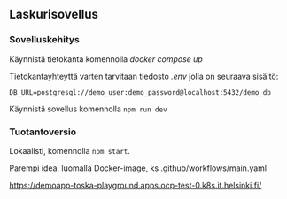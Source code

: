 ## Laskurisovellus

### Sovelluskehitys

Käynnistä tietokanta komennolla _docker compose up_

Tietokantayhteyttä varten tarvitaan tiedosto _.env_ jolla on seuraava sisältö:

```plaintext
DB_URL=postgresql://demo_user:demo_password@localhost:5432/demo_db
```

Käynnistä sovellus komennolla `npm run dev`

### Tuotantoversio

Lokaalisti, komennolla `npm start`.

Parempi idea, luomalla Docker-image, ks .github/workflows/main.yaml

https://demoapp-toska-playground.apps.ocp-test-0.k8s.it.helsinki.fi/ 